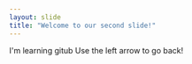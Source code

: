 ```yaml
---
layout: slide
title: "Welcome to our second slide!"
---
```

I'm learning gitub
Use the left arrow to go back!
